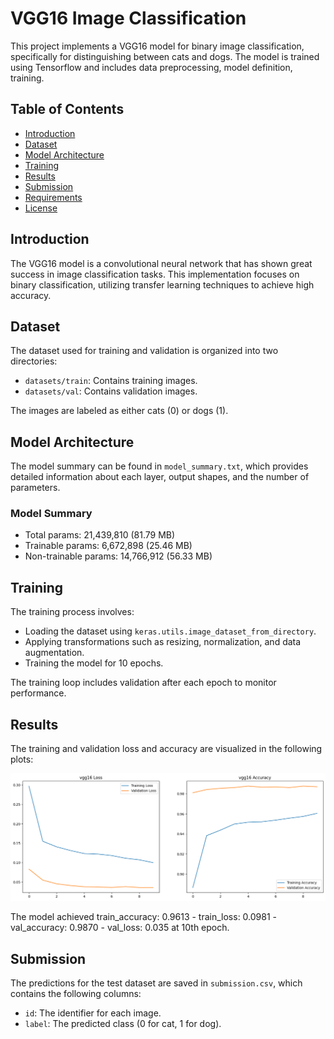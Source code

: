 # VGG16 Image Classification

This project implements a VGG16 model for binary image classification, specifically for distinguishing between cats and dogs. The model is trained using Tensorflow and includes data preprocessing, model definition, training.

## Table of Contents

- [Introduction](#introduction)
- [Dataset](#dataset)
- [Model Architecture](#model-architecture)
- [Training](#training)
- [Results](#results)
- [Submission](#submission)
- [Requirements](#requirements)
- [License](#license)

## Introduction

The VGG16 model is a convolutional neural network that has shown great success in image classification tasks. This implementation focuses on binary classification, utilizing transfer learning techniques to achieve high accuracy.

## Dataset
The dataset used for training and validation is organized into two directories:
- `datasets/train`: Contains training images.
- `datasets/val`: Contains validation images.

The images are labeled as either cats (0) or dogs (1).

## Model Architecture

The model summary can be found in `model_summary.txt`, which provides detailed information about each layer, output shapes, and the number of parameters.

### Model Summary
- Total params: 21,439,810 (81.79 MB)
- Trainable params: 6,672,898 (25.46 MB)
- Non-trainable params: 14,766,912 (56.33 MB)

## Training

The training process involves:
- Loading the dataset using `keras.utils.image_dataset_from_directory`.
- Applying transformations such as resizing, normalization, and data augmentation.
- Training the model for 10 epochs.

The training loop includes validation after each epoch to monitor performance.

## Results

The training and validation loss and accuracy are visualized in the following plots:

![VGG16 Loss and Accuracy](img/vgg16_3.png)

The model achieved train_accuracy: 0.9613 - train_loss: 0.0981 - val_accuracy: 0.9870 - val_loss: 0.035 at 10th epoch.

## Submission

The predictions for the test dataset are saved in `submission.csv`, which contains the following columns:
- `id`: The identifier for each image.
- `label`: The predicted class (0 for cat, 1 for dog).

